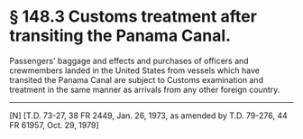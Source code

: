 # § 148.3   Customs treatment after transiting the Panama Canal.

Passengers' baggage and effects and purchases of officers and crewmembers landed in the United States from vessels which have transited the Panama Canal are subject to Customs examination and treatment in the same manner as arrivals from any other foreign country.



---

[N] [T.D. 73-27, 38 FR 2449, Jan. 26, 1973, as amended by T.D. 79-276, 44 FR 61957, Oct. 29, 1979] 




